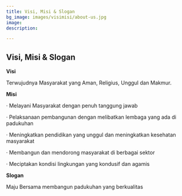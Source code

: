 ```yaml
---
title: Visi, Misi & Slogan
bg_image: images/visimisi/about-us.jpg
image: 
description: 

---
```

## Visi, Misi & Slogan

**Visi**

Terwujudnya Masyarakat yang Aman, Religius, Unggul dan Makmur.

**Misi**

· Melayani Masyarakat dengan penuh tanggung jawab

· Pelaksanaan pembangunan dengan melibatkan lembaga yang ada di padukuhan

· Meningkatkan pendidikan yang unggul dan meningkatkan kesehatan masyarakat

· Membangun dan mendorong masyarakat di berbagai sektor

· Meciptakan kondisi lingkungan yang kondusif dan agamis

**Slogan**

Maju Bersama membangun padukuhan yang berkualitas